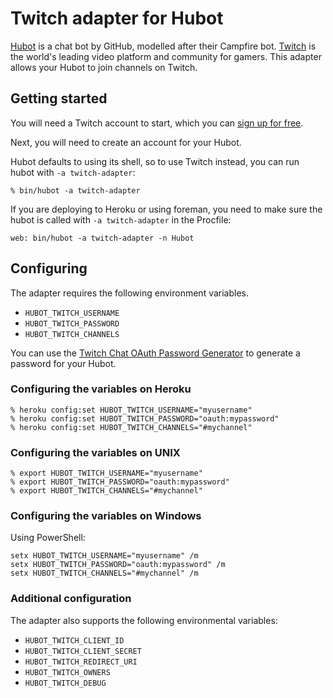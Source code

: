Twitch adapter for Hubot
========================

[Hubot](https://hubot.github.com) is a chat bot by GitHub, modelled after their Campfire bot.
[Twitch](http://twitch.tv) is the world's leading video platform and community for gamers.
This adapter allows your Hubot to join channels on Twitch.

## Getting started

You will need a Twitch account to start, which you can [sign up for free](http://www.twitch.tv/signup).

Next, you will need to create an account for your Hubot.

Hubot defaults to using its shell, so to use Twitch instead, you can run hubot with ```-a twitch-adapter```:

```
% bin/hubot -a twitch-adapter
```

If you are deploying to Heroku or using foreman, you need to make sure the hubot is called with ```-a twitch-adapter``` in the Procfile:

```
web: bin/hubot -a twitch-adapter -n Hubot
```

## Configuring

The adapter requires the following environment variables.

- ```HUBOT_TWITCH_USERNAME```
- ```HUBOT_TWITCH_PASSWORD```
- ```HUBOT_TWITCH_CHANNELS```

You can use the [Twitch Chat OAuth Password Generator](http://twitchapps.com/tmi/) to generate a password for your Hubot.

### Configuring the variables on Heroku

```
% heroku config:set HUBOT_TWITCH_USERNAME="myusername"
% heroku config:set HUBOT_TWITCH_PASSWORD="oauth:mypassword"
% heroku config:set HUBOT_TWITCH_CHANNELS="#mychannel"
```

### Configuring the variables on UNIX

```
% export HUBOT_TWITCH_USERNAME="myusername"
% export HUBOT_TWITCH_PASSWORD="oauth:mypassword"
% export HUBOT_TWITCH_CHANNELS="#mychannel"
```

### Configuring the variables on Windows

Using PowerShell:

```
setx HUBOT_TWITCH_USERNAME="myusername" /m
setx HUBOT_TWITCH_PASSWORD="oauth:mypassword" /m
setx HUBOT_TWITCH_CHANNELS="#mychannel" /m
```

### Additional configuration

The adapter also supports the following environmental variables:

- ```HUBOT_TWITCH_CLIENT_ID```
- ```HUBOT_TWITCH_CLIENT_SECRET```
- ```HUBOT_TWITCH_REDIRECT_URI```
- ```HUBOT_TWITCH_OWNERS```
- ```HUBOT_TWITCH_DEBUG```
